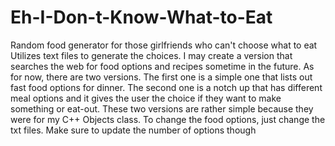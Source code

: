 # Eh-I-Don-t-Know-What-to-Eat
Random food generator for those girlfriends who can't choose what to eat
Utilizes text files to generate the choices. 
I may create a version that searches the web for food options and recipes sometime in the future. 
As for now, there are two versions. The first one is a simple one that lists out fast food options for dinner. The second one is a notch up that has different meal options and it gives the user the choice if they want to make something or eat-out. These two versions are rather simple because they were for my C++ Objects class.
To change the food options, just change the txt files. Make sure to update the number of options though
